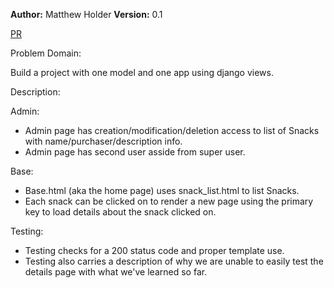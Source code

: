 **Author:** Matthew Holder
**Version:** 0.1

[PR]()

Problem Domain:

Build a project with one model and one app using django views.

Description:

Admin:
- Admin page has creation/modification/deletion access to list of Snacks with name/purchaser/description info.
- Admin page has second user asside from super user.

Base:
- Base.html (aka the home page) uses snack_list.html to list Snacks.
- Each snack can be clicked on to render a new page using the primary key to load details about the snack clicked on.

Testing:
- Testing checks for a 200 status code and proper template use.
- Testing also carries a description of why we are unable to easily test the details page with what we've learned so far.